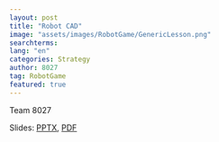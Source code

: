 ```yaml
---
layout: post
title: "Robot CAD"
image: "assets/images/RobotGame/GenericLesson.png"
searchterms:
lang: "en"
categories: Strategy
author: 8027
tag: RobotGame
featured: true
---
```

Team 8027<br>

Slides:
 <a href="/translations/en-us/Robot/CADforFRC.pptx">PPTX</a>,
 <a href="/translations/en-us/Robot/CADforFRC.pdf">PDF</a>
